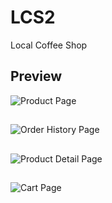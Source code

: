 # LCS2
Local Coffee Shop

## Preview
![Product Page](https://github.com/Bourama98/bourama98.github.io/blob/master/images/Screenshot_20200807-040830_LCS2.jpg)
##
![Order History Page](https://github.com/Bourama98/bourama98.github.io/blob/master/images/Screenshot_20200807-040903_LCS2.jpg)
##
![Product Detail Page](https://github.com/Bourama98/bourama98.github.io/blob/master/images/Screenshot_20200807-040927_LCS2.jpg)
##
![Cart Page](https://github.com/Bourama98/bourama98.github.io/blob/master/images/Screenshot_20200807-040952_LCS2.jpg)
